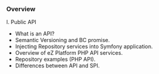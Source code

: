 ### Overview

I. Public API
- What is an API?
- Semantic Versioning and BC promise.
- Injecting Repository services into Symfony application.
- Overview of eZ Platform PHP API services.
- Repository examples (PHP API).
- Differences between API and SPI.
